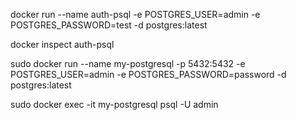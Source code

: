 docker run --name auth-psql -e POSTGRES_USER=admin -e POSTGRES_PASSWORD=test -d postgres:latest

docker inspect auth-psql

sudo docker run --name my-postgresql -p 5432:5432 -e POSTGRES_USER=admin -e POSTGRES_PASSWORD=password -d postgres:latest

sudo  docker exec -it my-postgresql psql -U admin
